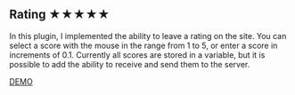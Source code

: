 <h2>Rating ★★★★★</h2>

In this plugin, I implemented the ability to leave a rating on the site. You can select a score with the mouse in the range from 1 to 5, or enter a score in increments of 0.1. Currently all scores are stored in a variable, but it is possible to add the ability to receive and send them to the server.

<a href="https://az70code.github.io/Rating/">DEMO</a>
